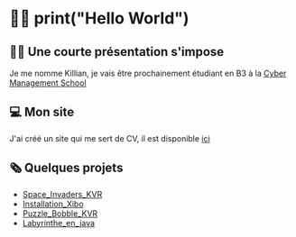 # 👨‍💻 print("Hello World")

## 👨‍🎓 Une courte présentation s'impose
Je me nomme Killian, je vais être prochainement étudiant en B3 à la [Cyber Management School](https://www.cyber-management-school.com/)

## 💻 Mon site 
J'ai créé un site qui me sert de CV, il est disponible [ici](https://kvrcybertechno.online/)

## 🗞️ Quelques projets 
- [Space_Invaders_KVR](https://github.com/Kirua6/Space_Invaders_KVR)
- [Installation_Xibo](https://github.com/Kirua6/Installation_Xibo)
- [Puzzle_Bobble_KVR](https://github.com/Kirua6/Puzzle_Bobble_KVR)
- [Labyrinthe_en_java](https://github.com/Kirua6/Labyrinthe_en_java)
